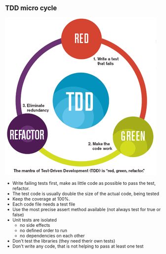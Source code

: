 ## TDD micro cycle

![cycle](./tdd.gif)

- Write failing tests first, make as little code as possible to pass the test, refactor.
- The test code is usually double the size of the actual code, being tested
- Keep the coverage at 100%. 
- Each code file needs a test file
- Use the most precise assert method available (not always test for true or false)
- Unit tests are isolated 
  - no side effects
  - no defined order to run
  - no dependencies on each other
- Don't test the libraries (they need therir own tests)
- Don't write any code, that is not helping to pass at least one test
